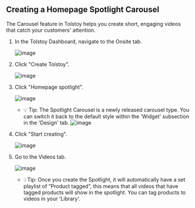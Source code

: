 ## Creating a Homepage Spotlight Carousel

The Carousel feature in Tolstoy helps you create short, engaging videos that catch your customers' attention.

1. In the Tolstoy Dashboard, navigate to the Onsite tab.

   ![image](https://github.com/user-attachments/assets/ccbb7f2c-e4c9-4c34-a868-8a4c23e9fa14)

2. Click "Create Tolstoy".

   ![image](https://github.com/user-attachments/assets/18f42325-f4d5-446f-b671-8719dc3459d1)

3. Click "Homepage spotlight".

   ![image](https://github.com/user-attachments/assets/b478ed66-03d0-45e2-9200-5b9c5b9af80e)

   - 💡 Tip: The Spotlight Carousel is a newly released carousel type. You can switch it back to the default style within the 'Widget' subsection in the 'Design' tab.
     ![image](https://github.com/user-attachments/assets/4b2024f6-c63d-45ed-8810-f2cda33e4df7)

    
4. Click "Start creating".

   ![image](https://github.com/user-attachments/assets/24b191f6-fa9a-43d0-8e8c-35300b813eee)

5. Go to the Videos tab.

   ![image](https://github.com/GoTolstoy/tolstoy-toly-kb/assets/159800692/e29220f2-94da-4edf-9d11-26e5ac689ef3)

   - 💡Tip: Once you create the Spotlight, it will automatically have a set playlist of “Product tagged”, this means that all videos that have tagged products will show in the spotlight. You can tag products to videos in your 'Library'.
